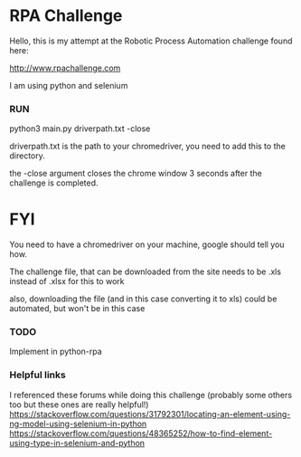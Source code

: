 # RPA Challenge

Hello, this is my attempt at the Robotic Process Automation challenge found here:

http://www.rpachallenge.com

I am using python and selenium

### RUN

python3 main.py driverpath.txt -close

driverpath.txt is the path to your chromedriver, you need to add this to the directory.

the -close argument closes the chrome window 3 seconds after the challenge is completed.

# FYI

You need to have a chromedriver on your machine, google should tell you how.

The challenge file, that can be downloaded from the site needs to be .xls instead of .xlsx for this to work

also, downloading the file (and in this case converting it to xls) could be automated, but won't be in this case

### TODO

Implement in python-rpa 

### Helpful links

I referenced these forums while doing this challenge (probably some others too but these ones are really helpful!)
https://stackoverflow.com/questions/31792301/locating-an-element-using-ng-model-using-selenium-in-python
https://stackoverflow.com/questions/48365252/how-to-find-element-using-type-in-selenium-and-python
